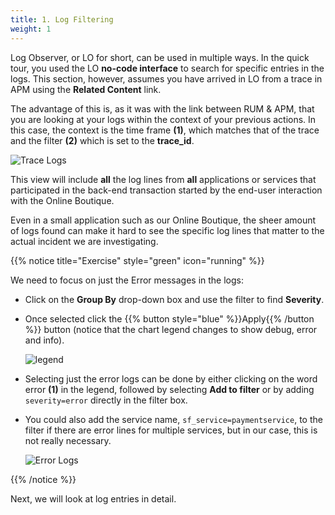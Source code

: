```yaml
---
title: 1. Log Filtering
weight: 1
---
```


Log Observer, or LO for short, can be used in multiple ways. In the quick tour, you used the LO **no-code interface** to search for specific entries in the logs. This section, however, assumes you have arrived in LO from a trace in APM using the **Related Content** link.

The advantage of this is, as it was with the link between RUM & APM, that you are looking at your logs within the context of your previous actions.  In this case, the context is the time frame **(1)**,  which matches that of the trace and the filter **(2)** which is set to the **trace_id**.

![Trace Logs](../images/log-observer-trace-logs.png)

This view will include **all** the log lines from **all** applications or services that participated in the back-end transaction started by the end-user interaction with the Online Boutique.

Even in a small application such as our Online Boutique, the sheer amount of logs found can make it hard to see the specific log lines that matter to the actual incident we are investigating.

{{% notice title="Exercise" style="green" icon="running" %}}

We need to focus on just the Error messages in the logs:

* Click on the **Group By** drop-down box and use the filter to find **Severity**.
* Once selected click the {{% button style="blue" %}}Apply{{% /button %}} button (notice that the chart legend changes to show debug, error and info).

  ![legend](../images/severity-logs.png)

* Selecting just the error logs can be done by either clicking on the word error **(1)** in the legend, followed by selecting **Add to filter** or by adding `severity=error` directly in the filter box.
* You could also add the service name, `sf_service=paymentservice`, to the filter if there are error lines for multiple services, but in our case, this is not really necessary.

  ![Error Logs](../images/log-observer-errors.png)

{{% /notice %}}

Next, we will look at log entries in detail.
